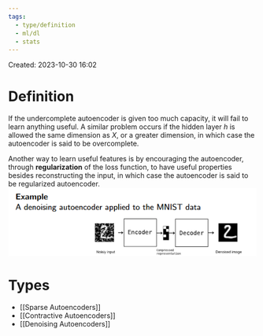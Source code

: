 ```yaml
---
tags:
  - type/definition
  - ml/dl
  - stats
---
```

Created: 2023-10-30 16:02
# Definition

If the undercomplete autoencoder is given too much capacity, it will fail to learn anything useful. A similar problem occurs if the hidden layer $h$ is allowed the same dimension as $X$, or a greater dimension, in which case the autoencoder is said to be overcomplete.

Another way to learn useful features is by encouraging the autoencoder, through **regularization** of the loss function, to have useful properties besides reconstructing the input, in which case the autoencoder is said to be regularized autoencoder. 
![](/img/dl-regularized-autoencoder-example.png)
# Types 
- [[Sparse Autoencoders]]
- [[Contractive Autoencoders]]
- [[Denoising Autoencoders]]
